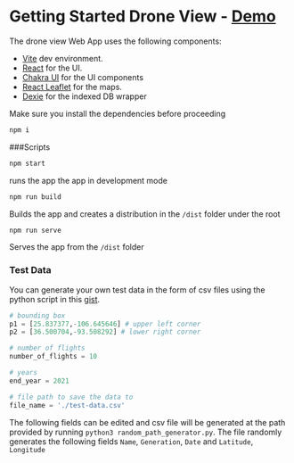 # Getting Started Drone View - [Demo](https://ammarkarachi.github.io/drone-view/)


The drone view Web App uses the following components:

- [Vite](https://vitejs.dev/) dev environment. 
- [React](https://reactjs.org/) for the UI.
- [Chakra UI](https://chakra-ui.com/) for the UI components
- [React Leaflet](https://react-leaflet.js.org/) for the maps.
- [Dexie](https://dexie.org/) for the indexed DB wrapper


Make sure you install the dependencies before proceeding
```bash
npm i
```


###Scripts

```bash
npm start
```
runs the app the app in development mode


```bash
npm run build
```
Builds the app and creates a distribution in the `/dist` folder under the root


```bash
npm run serve
```
Serves the app from the `/dist` folder

### Test Data
You can generate your own test data in the form of csv files using the python script in this [gist](https://gist.github.com/ammarkarachi/69c9c7759a855dbf4970e0b3c2cc61cb).

```python
# bounding box
p1 = [25.837377,-106.645646] # upper left corner
p2 = [36.500704,-93.508292] # lower right corner

# number of flights
number_of_flights = 10

# years
end_year = 2021

# file path to save the data to
file_name = './test-data.csv'
```

The following fields can be edited and csv file will be generated at the path provided by running `python3 random_path_generator.py`. The file randomly generates the following fields `Name`, `Generation`, `Date` and `Latitude`, `Longitude` 


